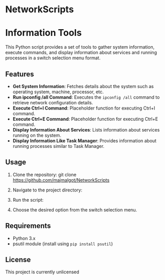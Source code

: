 # NetworkScripts
# Information Tools

This Python script provides a set of tools to gather system information, execute commands, and display information about services and running processes in a switch selection menu format.

## Features

- **Get System Information**: Fetches details about the system such as operating system, machine, processor, etc.
- **Run ipconfig /all Command**: Executes the `ipconfig /all` command to retrieve network configuration details.
- **Execute Ctrl+I Command**: Placeholder function for executing Ctrl+I command.
- **Execute Ctrl+E Command**: Placeholder function for executing Ctrl+E command.
- **Display Information About Services**: Lists information about services running on the system.
- **Display Information Like Task Manager**: Provides information about running processes similar to Task Manager.

## Usage

1. Clone the repository:
git clone  https://github.com/majmalgot/NetworkScripts

2. Navigate to the project directory:


3. Run the script:


4. Choose the desired option from the switch selection menu.

## Requirements

- Python 3.x
- psutil module (install using `pip install psutil`)

## License
This project is currently unlicensed
